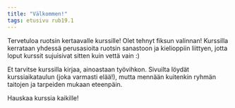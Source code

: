 ```yaml
---
title: "Välkommen!"
tags: etusivu rub19.1
---
```


Tervetuloa ruotsin kertaavalle kurssille! Olet tehnyt fiksun valinnan! Kurssilla kerrataan yhdessä perusasioita ruotsin sanastoon ja kielioppiin liittyen, jotta loput kurssit sujuisivat sitten kuin vettä vain :)

Et tarvitse kurssilla kirjaa, ainoastaan työvihkon. Sivuilta löydät kurssiaikataulun (joka varmasti elää!), mutta mennään kuitenkin ryhmän taitojen ja tarpeiden mukaan eteenpäin.

Hauskaa kurssia kaikille!